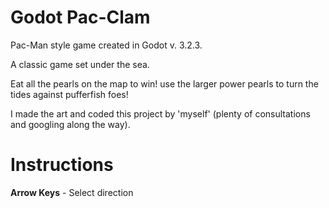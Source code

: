 # Godot Pac-Clam
 Pac-Man style game created in Godot  v. 3.2.3.
 
 A classic game set under the sea.
 
 Eat all the pearls on the map to win! use the larger power pearls to turn the tides against pufferfish foes!
 
 I made the art and coded this project by 'myself' (plenty of consultations and googling along the way).
 
# Instructions

**Arrow Keys** - Select direction
